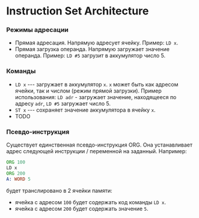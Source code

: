 # Instruction Set Architecture

### Режимы адресации

- Прямая адресация. Напрямую адресует ячейку. Пример: `LD x`.
- Прямая загрузка операнда. Напрямую загружает значение операнда.
Пример: `LD #5` загрузит в аккумулятор число 5.

### Команды

- `LD x` --- загружает в аккумулятор `x`. `x` может быть как адресом ячейки, так и числом (режим прямой загрузки).
Пример использования: `LD adr` - загружает значение, находящееся по адресу `adr`, `LD #5` загружает число 5.
- `ST x` --- сохраняет значение аккумулятора в ячейку `x`.
- TODO

### Псевдо-инструкция
Существует единственная псевдо-инструкция ORG.
Она устанавливает адрес следующей инструкции / переменной на заданный.
Например:
```asm
ORG 100
LD x
ORG 200
A: WORD 5
```
будет транслировано в 2 ячейки памяти:
- ячейка с адресом `100` будет содержать код команды `LD x`.
- ячейка с адресом `200` будет содержать значение `5`.
